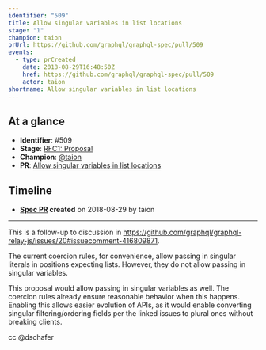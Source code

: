 ```yaml
---
identifier: "509"
title: Allow singular variables in list locations
stage: "1"
champion: taion
prUrl: https://github.com/graphql/graphql-spec/pull/509
events:
  - type: prCreated
    date: 2018-08-29T16:48:50Z
    href: https://github.com/graphql/graphql-spec/pull/509
    actor: taion
shortname: Allow singular variables in list locations
---
```


## At a glance

- **Identifier**: #509
- **Stage**: [RFC1: Proposal](https://github.com/graphql/graphql-spec/blob/main/CONTRIBUTING.md#stage-1-proposal)
- **Champion**: [@taion](https://github.com/taion)
- **PR**: [Allow singular variables in list locations](https://github.com/graphql/graphql-spec/pull/509)

<!-- BEGIN_CUSTOM_TEXT -->



<!-- END_CUSTOM_TEXT -->

## Timeline

- **[Spec PR](https://github.com/graphql/graphql-spec/pull/509) created** on 2018-08-29 by taion

<!-- VERBATIM -->

---

This is a follow-up to discussion in https://github.com/graphql/graphql-relay-js/issues/20#issuecomment-416809871.

The current coercion rules, for convenience, allow passing in singular literals in positions expecting lists. However, they do not allow passing in singular variables.

This proposal would allow passing in singular variables as well. The coercion rules already ensure reasonable behavior when this happens. Enabling this allows easier evolution of APIs, as it would enable converting singular filtering/ordering fields per the linked issues to plural ones without breaking clients.

cc @dschafer
